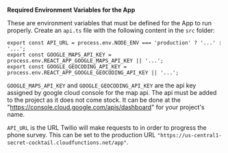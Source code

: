 **Required Environment Variables for the App**

These are environment variables that must be defined for the App to run properly. Create an ``api.ts`` file with the following content in the ``src`` folder:


```shell
export const API_URL = process.env.NODE_ENV === 'production' ? '...' : '...';
export const GOOGLE_MAPS_API_KEY = process.env.REACT_APP_GOOGLE_MAPS_API_KEY || '...';
export const GOOGLE_GEOCODING_API_KEY = process.env.REACT_APP_GOOGLE_GEOCODING_API_KEY || '...';
```

``GOOGLE_MAPS_API_KEY`` and ``GOOGLE_GEOCODING_API_KEY`` are the api key assigned by google cloud console for the map api. The api must be added to the project as it does not come stock. It can be done at the "https://console.cloud.google.com/apis/dashboard" for your project's name. 

``API_URL`` is the URL Twilio will make requests to in order to progress the phone survey. This can be set to the production URL ``"https://us-central1-secret-cocktail.cloudfunctions.net/app"``.

